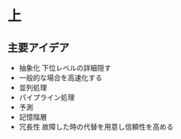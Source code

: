 <!-- META
{"title":"コンピュータの構成と設計 第5版 上","link":"https://www.amazon.co.jp/%E3%82%B3%E3%83%B3%E3%83%94%E3%83%A5%E3%83%BC%E3%82%BF%E3%81%AE%E6%A7%8B%E6%88%90%E3%81%A8%E8%A8%AD%E8%A8%88-%E7%AC%AC5%E7%89%88-%E4%B8%8A-%E3%82%B8%E3%83%A7%E3%83%B3%E3%83%BBL-%E3%83%98%E3%83%8D%E3%82%B7%E3%83%BC/dp/4822298426","media":"book","tags":["computerarchitecture","hardware","basics"],"short":{"en":"text book of computer architecture ","ja":"コンピューターアーキテクチャ教科書"},"importance":5,"hasPage":true,"createdAt":1718251740.18,"updatedAt":1718251740.18}
META -->

# 上
## 主要アイデア
- 抽象化
  下位レベルの詳細隠す
- 一般的な場合を高速化する
- 並列処理
- パイプライン処理
- 予測
- 記憶階層
- 冗長性
  故障した時の代替を用意し信頼性を高める